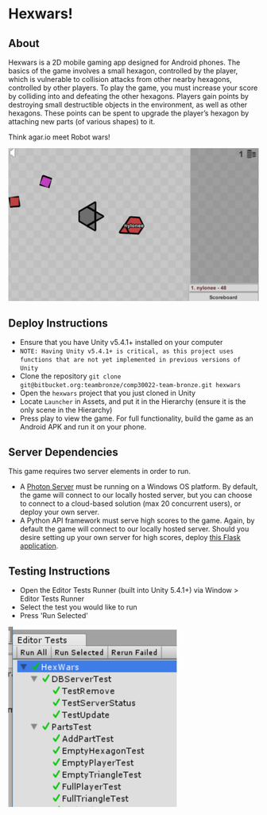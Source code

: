 # Hexwars!
## About
Hexwars is a 2D mobile gaming app designed for Android phones. The basics of the game involves a small hexagon, controlled by the player, which is vulnerable to collision attacks from other nearby hexagons, controlled by other players. To play the game, you must increase your score by colliding into and defeating the other hexagons. Players gain points by destroying small destructible objects in the environment, as well as other hexagons. These points can be spent to upgrade the player’s hexagon by attaching new parts (of various shapes) to it.

Think agar.io meet Robot wars!

![Hexwars, the game](/screenshot.png?raw=true "Hexwars")

## Deploy Instructions
 * Ensure that you have Unity v5.4.1+ installed on your computer
  * `NOTE: Having Unity v5.4.1+ is critical, as this project uses functions that are not yet implemented in previous versions of Unity`  
 * Clone the repository `git clone git@bitbucket.org:teambronze/comp30022-team-bronze.git hexwars`
 * Open the `hexwars` project that you just cloned in Unity
 * Locate `Launcher` in Assets, and put it in the Hierarchy (ensure it is the only scene in the Hierarchy)
 * Press play to view the game. For full functionality, build the game as an Android APK and run it on your phone.

## Server Dependencies  
This game requires two server elements in order to run.
 * A [Photon Server](https://www.photonengine.com/en/OnPremise) must be running on a Windows OS platform. By default, the game will connect to our locally hosted server, but you can choose to connect to a cloud-based solution (max 20 concurrent users), or deploy your own server.
 * A Python API framework must serve high scores to the game. Again, by default the game will connect to our locally hosted server. Should you desire setting up your own server for high scores, deploy [this Flask application](https://bitbucket.org/teambronze/comp30022-team-bronze-server).

## Testing Instructions
 * Open the Editor Tests Runner (built into Unity 5.4.1+) via Window > Editor Tests Runner
 * Select the test you would like to run
 * Press 'Run Selected'

 ![Running tests](/tests.png?raw=true "Example of running tests")
